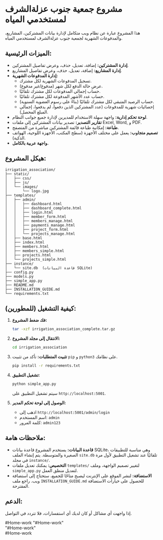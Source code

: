# مشروع جمعية جنوب عزلةالشرف لمستخدمي المياه

هذا المشروع عبارة عن نظام ويب متكامل لإدارة بيانات المشتركين، المشاريع، والمدفوعات الشهرية لجمعية جنوب عزلةالشرف لمستخدمي المياه.

## الميزات الرئيسية:

*   **إدارة المشتركين:** إضافة، تعديل، حذف، وعرض تفاصيل المشتركين.
*   **إدارة المشاريع:** إضافة، تعديل، حذف، وعرض تفاصيل المشاريع.
*   **إدارة المدفوعات الشهرية:**
    *   تسجيل المدفوعات الشهرية لكل مشترك.
    *   عرض حالة الدفع لكل شهر (مدفوع/غير مدفوع).
    *   حساب إجمالي المدفوعات لكل مشترك تلقائيًا.
    *   حساب عدد الأشهر المدفوعة لكل مشترك تلقائيًا.
    *   حساب الرصيد المتبقي لكل مشترك تلقائيًا (بناءً على رسوم العضوية السنوية).
    *   إحصائيات شهرية للمدفوعات (عدد المشتركين الذين دفعوا، لم يدفعوا، إجمالي المبلغ المحصل).
*   **لوحة تحكم إدارية:** واجهة سهلة الاستخدام للمديرين لإدارة جميع جوانب النظام.
*   **تقارير التصدير:** تصدير بيانات المشتركين إلى ملفات Excel, Word, و PDF.
*   **طباعة:** إمكانية طباعة قائمة المشتركين مباشرة من المتصفح.
*   **تصميم متجاوب:** يعمل على مختلف الأجهزة (سطح المكتب، الأجهزة اللوحية، الهواتف الذكية).
*   **واجهة عربية بالكامل.**

## هيكل المشروع:

```
irrigation_association/
├── static/
│   ├── css/
│   ├── js/
│   └── images/
│       └── logo.jpg
├── templates/
│   ├── admin/
│   │   ├── dashboard.html
│   │   ├── dashboard_complete.html
│   │   ├── login.html
│   │   ├── member_form.html
│   │   ├── members_manage.html
│   │   ├── payments_manage.html
│   │   ├── project_form.html
│   │   └── projects_manage.html
│   ├── base.html
│   ├── index.html
│   ├── members.html
│   ├── members_simple.html
│   ├── projects.html
│   └── projects_simple.html
├── instance/
│   └── site.db  (قاعدة البيانات SQLite)
├── config.py
├── models.py
├── simple_app.py
├── README.md
├── INSTALLATION_GUIDE.md
└── requirements.txt
```

## كيفية التشغيل (للمطورين):

1.  **فك ضغط المشروع:**
    ```bash
    tar -xzf irrigation_association_complete.tar.gz
    ```

2.  **الانتقال إلى مجلد المشروع:**
    ```bash
    cd irrigation_association
    ```

3.  **تثبيت المتطلبات:**
    تأكد من تثبيت `pip` و `python3` على نظامك.
    ```bash
    pip install -r requirements.txt
    ```

4.  **تشغيل التطبيق:**
    ```bash
    python simple_app.py
    ```
    سيتم تشغيل التطبيق على `http://localhost:5001`.

5.  **الوصول إلى لوحة تحكم المدير:**
    *   اذهب إلى `http://localhost:5001/admin/login`
    *   اسم المستخدم: `admin`
    *   كلمة المرور: `admin123`

## ملاحظات هامة:

*   **قاعدة البيانات:** يستخدم المشروع قاعدة بيانات SQLite، وهي مناسبة للتطبيقات الصغيرة والمتوسطة. يتم إنشاء الملف `site.db` تلقائيًا عند تشغيل التطبيق لأول مرة في مجلد `instance/`.
*   **التخصيص:** يمكنك تعديل ملفات `templates/` لتغيير تصميم الواجهة، وملف `simple_app.py` لتعديل منطق العمل.
*   **الاستضافة:** لنشر الموقع على الإنترنت ليصبح متاحًا للجميع، ستحتاج إلى استضافة ويب. راجع ملف `INSTALLATION_GUIDE.md` للحصول على خيارات الاستضافة المقترحة.

## الدعم:

إذا واجهت أي مشاكل أو كان لديك أي استفسارات، فلا تتردد في التواصل.

# H o m e - w o r k  
 "#Home-work"  
"#Home-work"  
# H o m e - w o r k  
 